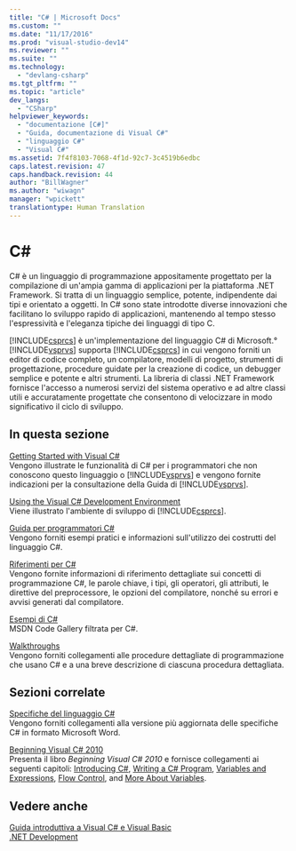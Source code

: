 ```yaml
---
title: "C# | Microsoft Docs"
ms.custom: ""
ms.date: "11/17/2016"
ms.prod: "visual-studio-dev14"
ms.reviewer: ""
ms.suite: ""
ms.technology: 
  - "devlang-csharp"
ms.tgt_pltfrm: ""
ms.topic: "article"
dev_langs: 
  - "CSharp"
helpviewer_keywords: 
  - "documentazione [C#]"
  - "Guida, documentazione di Visual C#"
  - "linguaggio C#"
  - "Visual C#"
ms.assetid: 7f4f8103-7068-4f1d-92c7-3c4519b6edbc
caps.latest.revision: 47
caps.handback.revision: 44
author: "BillWagner"
ms.author: "wiwagn"
manager: "wpickett"
translationtype: Human Translation
---
```

# C#
C\# è un linguaggio di programmazione appositamente progettato per la compilazione di un'ampia gamma di applicazioni per la piattaforma .NET Framework.  Si tratta di un linguaggio semplice, potente, indipendente dai tipi e orientato a oggetti.  In C\# sono state introdotte diverse innovazioni che facilitano lo sviluppo rapido di applicazioni, mantenendo al tempo stesso l'espressività e l'eleganza tipiche dei linguaggi di tipo C.  
  
 [!INCLUDE[csprcs](../csharp/includes/csprcs_md.md)] è un'implementazione del linguaggio C\# di Microsoft.°[!INCLUDE[vsprvs](../csharp/includes/vsprvs_md.md)] supporta [!INCLUDE[csprcs](../csharp/includes/csprcs_md.md)] in cui vengono forniti un editor di codice completo, un compilatore, modelli di progetto, strumenti di progettazione, procedure guidate per la creazione di codice, un debugger semplice e potente e altri strumenti.  La libreria di classi .NET Framework fornisce l'accesso a numerosi servizi del sistema operativo e ad altre classi utili e accuratamente progettate che consentono di velocizzare in modo significativo il ciclo di sviluppo.  
  
## In questa sezione  
 [Getting Started with Visual C\#](../csharp/getting-started/getting-started-with-csharp.md)  
 Vengono illustrate le funzionalità di C\# per i programmatori che non conoscono questo linguaggio o [!INCLUDE[vsprvs](../csharp/includes/vsprvs_md.md)] e vengono fornite indicazioni per la consultazione della Guida di [!INCLUDE[vsprvs](../csharp/includes/vsprvs_md.md)].  
  
 [Using the Visual C\# Development Environment](/visual-studio/csharp-ide/using-the-visual-studio-development-environment-for-csharp)  
 Viene illustrato l'ambiente di sviluppo di [!INCLUDE[csprcs](../csharp/includes/csprcs_md.md)].  
  
 [Guida per programmatori C\#](../csharp/programming-guide/index.md)  
 Vengono forniti esempi pratici e informazioni sull'utilizzo dei costrutti del linguaggio C\#.  
  
 [Riferimenti per C\#](../csharp/language-reference/index.md)  
 Vengono fornite informazioni di riferimento dettagliate sui concetti di programmazione C\#, le parole chiave, i tipi, gli operatori, gli attributi, le direttive del preprocessore, le opzioni del compilatore, nonché su errori e avvisi generati dal compilatore.  
  
 [Esempi di C\#](http://code.msdn.microsoft.com/site/search?f%5B0%5D.Type=ProgrammingLanguage&f%5B0%5D.Value=C%23&f%5B0%5D.Text=C%23)  
 MSDN Code Gallery filtrata per C\#.  
  
 [Walkthroughs](../csharp/walkthroughs.md)  
 Vengono forniti collegamenti alle procedure dettagliate di programmazione che usano C\# e a una breve descrizione di ciascuna procedura dettagliata.  
  
## Sezioni correlate  
 [Specifiche del linguaggio C\#](../csharp/language-reference/language-specification.md)  
 Vengono forniti collegamenti alla versione più aggiornata delle specifiche C\# in formato Microsoft Word.  
  
 [Beginning Visual C\# 2010](http://go.microsoft.com/fwlink/?LinkId=221214)  
 Presenta il libro *Beginning Visual C\# 2010* e fornisce collegamenti ai seguenti capitoli: [Introducing C\#](http://go.microsoft.com/fwlink/?LinkId=221226), [Writing a C\# Program](http://go.microsoft.com/fwlink/?LinkId=221227), [Variables and Expressions](http://go.microsoft.com/fwlink/?LinkId=221228), [Flow Control](http://go.microsoft.com/fwlink/?LinkId=221229), and [More About Variables](http://go.microsoft.com/fwlink/?LinkId=221230).  
  
## Vedere anche  
 [Guida introduttiva a Visual C\# e Visual Basic](/visual-studio/ide/getting-started-with-visual-csharp-and-visual-basic)   
 [.NET Development](../Topic/.NET%20Development.md)
